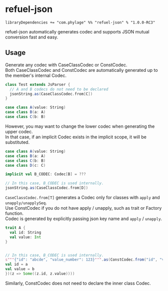 # refuel-json

```
libraryDependencies += "com.phylage" %% "refuel-json" % "1.0.0-RC3"
```

refuel-json automatically generates codec and supports JSON mutual conversion fast and easy.

## Usage

Generate any codec with CaseClassCodec or ConstCodec.<br/>
Both CaseClassCodec and ConstCodec are automatically generated up to the member's internal Codec.

```scala
class Test extends JsParser {
  // A and B codecs do not need to be declared
  jsonString.as(CaseClassCodec.from[C])
}

case class A(value: String)
case class B(a: A)
case class C(b: B)
```

However, you may want to change the lower codec when generating the upper codec.<br/>
In that case, if an implicit Codec exists in the implicit scope, it will be substituted.

```scala
case class A(value: String)
case class B(a: A)
case class C(b: B)
case class D(c: C)

implicit val B_CODEC: Codec[B] = ???

// In this case, B_CODEC is used internally.
jsonString.as(CaseClassCodec.from[D])
```

`CaseClassCodec.from[T]` generates a Codec only for classes with `apply` and `unapply/unapplySeq`.<br/>
Use ConstCodec if you do not have apply / unapply, such as trait or Factory function.<br/>
Codec is generated by explicitly passing json key name and `apply` / `unapply`.

```scala
trait A {
  val id: String
  val value: Int
}


// In this case, B_CODEC is used internally.
s"""{"id": "abcde", "value_number": 123}""".as(ConstCodec.from("id", "value_number")((a, b) => new A {
val id = a
val value = b
})(z => Some((z.id, z.value))))
```

Similarly, ConstCodec does not need to declare the inner class Codec.<br/>